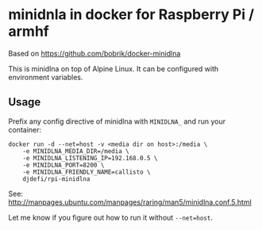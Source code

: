 # minidnla in docker for Raspberry Pi / armhf

Based on https://github.com/bobrik/docker-minidlna

This is minidlna on top of Alpine Linux.
It can be configured with environment variables.

## Usage

Prefix any config directive of minidlna with `MINIDLNA_`
and run your container:

```
docker run -d --net=host -v <media dir on host>:/media \
    -e MINIDLNA_MEDIA_DIR=/media \
    -e MINIDLNA_LISTENING_IP=192.168.0.5 \
    -e MINIDLNA_PORT=8200 \
    -e MINIDLNA_FRIENDLY_NAME=callisto \
    djdefi/rpi-minidlna
```

See: http://manpages.ubuntu.com/manpages/raring/man5/minidlna.conf.5.html

Let me know if you figure out how to run it without `--net=host`.
